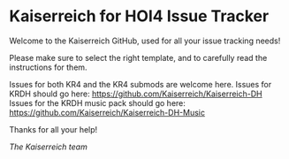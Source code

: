 # Kaiserreich for HOI4 Issue Tracker

Welcome to the Kaiserreich GitHub, used for all your issue tracking needs!

Please make sure to select the right template, and to carefully read the instructions for them.

Issues for both KR4 and the KR4 submods are welcome here.
Issues for KRDH should go here: https://github.com/Kaiserreich/Kaiserreich-DH
Issues for the KRDH music pack should go here: https://github.com/Kaiserreich/Kaiserreich-DH-Music

Thanks for all your help!

*The Kaiserreich team*
